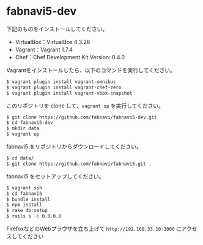 # fabnavi5-dev

下記のものをインストールしてください。

* VirtualBox：VirtualBox 4.3.26
* Vagrant：Vagrant 1.7.4
* Chef：Chef Development Kit Version: 0.4.0

Vagrantをインストールしたら、以下のコマンドを実行してください。
```sh
$ vagrant plugin install vagrant-omnibus
$ vagrant plugin install vagrant-chef-zero
$ vagrant plugin install vagrant-vbox-snapshot
```

このリポジトリを clone して、`vagrant up` を実行してください。
```sh
$ git clone https://github.com/fabnavi/fabnavi5-dev.git
$ cd fabnavi5-dev
$ mkdir data
$ vagrant up
```

fabnavi5 をリポジトリからダウンロードしてください。
```sh
$ cd data/
$ git clone https://github.com/fabnavi/fabnavi5.git .
```

fabnavi5 をセットアップしてください。
```sh
$ vagrant ssh
$ cd fabnavi5
$ bundle install
$ npm install
$ rake db:setup
$ rails s -b 0.0.0.0
```

FirefoxなどのWebプラウザを立ち上げて
``` http://192.168.33.10:3000 ```
にアクセスしてください
